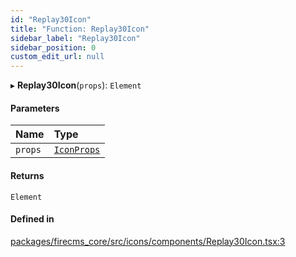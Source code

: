 ```yaml
---
id: "Replay30Icon"
title: "Function: Replay30Icon"
sidebar_label: "Replay30Icon"
sidebar_position: 0
custom_edit_url: null
---
```


▸ **Replay30Icon**(`props`): `Element`

#### Parameters

| Name | Type |
| :------ | :------ |
| `props` | [`IconProps`](../types/IconProps.md) |

#### Returns

`Element`

#### Defined in

[packages/firecms_core/src/icons/components/Replay30Icon.tsx:3](https://github.com/FireCMSco/firecms/blob/d45f3739/packages/firecms_core/src/icons/components/Replay30Icon.tsx#L3)

